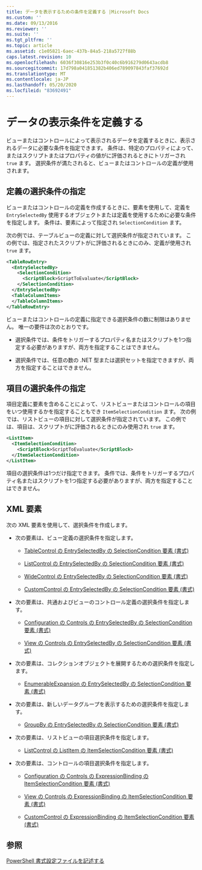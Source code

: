 ```yaml
---
title: データを表示するための条件を定義する |Microsoft Docs
ms.custom: ''
ms.date: 09/13/2016
ms.reviewer: ''
ms.suite: ''
ms.tgt_pltfrm: ''
ms.topic: article
ms.assetid: c1e05821-6aec-437b-84a5-218a5727f88b
caps.latest.revision: 10
ms.openlocfilehash: 6036f30816e253b3f0c40c6b916279d0643acdb8
ms.sourcegitcommit: 17d798a041851382b406ed789097843faf37692d
ms.translationtype: MT
ms.contentlocale: ja-JP
ms.lasthandoff: 05/20/2020
ms.locfileid: "83692491"
---
```

# <a name="defining-conditions-for-displaying-data"></a>データの表示条件を定義する

ビューまたはコントロールによって表示されるデータを定義するときに、表示されるデータに必要な条件を指定できます。 条件は、特定のプロパティによって、またはスクリプトまたはプロパティの値がに評価されるときにトリガーされ `true` ます。 選択条件が満たされると、ビューまたはコントロールの定義が使用されます。

## <a name="specifying-a-selection-condition-for-a-definition"></a>定義の選択条件の指定

ビューまたはコントロールの定義を作成するときに、要素を使用して、定義を `EntrySelectedBy` 使用するオブジェクトまたは定義を使用するために必要な条件を指定します。 条件は、要素によって指定され `SelectionCondition` ます。

次の例では、テーブルビューの定義に対して選択条件が指定されています。 この例では、指定されたスクリプトがに評価されるときにのみ、定義が使用され `true` ます。

```xml
<TableRowEntry>
  <EntrySelectedBy>
    <SelectionCondition>
      <ScriptBlock>ScriptToEvaluate</ScriptBlock>
    </SelectionCondition>
  </EntrySelectedBy>
  <TableColumnItems>
  </TableColumnItems>
</TableRowEntry>

```

ビューまたはコントロールの定義に指定できる選択条件の数に制限はありません。 唯一の要件は次のとおりです。

- 選択条件では、条件をトリガーするプロパティ名またはスクリプトを1つ指定する必要がありますが、両方を指定することはできません。

- 選択条件では、任意の数の .NET 型または選択セットを指定できますが、両方を指定することはできません。

## <a name="specifying-a-selection-condition-for-an-item"></a>項目の選択条件の指定

項目定義に要素を含めることによって、リストビューまたはコントロールの項目をいつ使用するかを指定することもでき `ItemSelectionCondition` ます。 次の例では、リストビューの項目に対して選択条件が指定されています。 この例では、項目は、スクリプトがに評価されるときにのみ使用され `true` ます。

```xml
<ListItem>
  <ItemSelectionCondition>
    <ScriptBlock>ScriptToEvaluate</ScriptBlock>
  </ItemSelectionCondition>
</ListItem>

```

項目の選択条件は1つだけ指定できます。 条件では、条件をトリガーするプロパティ名またはスクリプトを1つ指定する必要がありますが、両方を指定することはできません。

## <a name="xml-elements"></a>XML 要素

 次の XML 要素を使用して、選択条件を作成します。

- 次の要素は、ビュー定義の選択条件を指定します。

  - [TableControl の EntrySelectedBy の SelectionCondition 要素 (書式)](./selectioncondition-element-for-entryselectedby-for-tablecontrol-format.md)

  - [ListControl の EntrySelectedBy の SelectionCondition 要素 (書式)](./selectioncondition-element-for-entryselectedby-for-listcontrol-format.md)

  - [WideControl の EntrySelectedBy の SelectionCondition 要素 (書式)](./selectioncondition-element-for-entryselectedby-for-widecontrol-format.md)

  - [CustomControl の EntrySelectedBy の SelectionCondition 要素 (書式)](./selectioncondition-element-for-entryselectedby-for-customcontrol-format.md)

- 次の要素は、共通およびビューのコントロール定義の選択条件を指定します。

  - [Configuration の Controls の EntrySelectedBy の SelectionCondition 要素 (書式)](./selectioncondition-element-for-entryselectedby-for-controls-for-configuration-format.md)

  - [View の Controls の EntrySelectedBy の SelectionCondition 要素 (書式)](./selectioncondition-element-for-entryselectedby-for-controls-for-view-format.md)

- 次の要素は、コレクションオブジェクトを展開するための選択条件を指定します。

  - [EnumerableExpansion の EntrySelectedBy の SelectionCondition 要素 (書式)](./selectioncondition-element-for-entryselectedby-for-enumerableexpansion-format.md)

- 次の要素は、新しいデータグループを表示するための選択条件を指定します。

  - [GroupBy の EntrySelectedBy の SelectionCondition 要素 (書式)](./selectioncondition-element-for-entryselectedby-for-groupby-format.md)

- 次の要素は、リストビューの項目選択条件を指定します。

  - [ListControl の ListItem の ItemSelectionCondition 要素 (書式)](./itemselectioncondition-element-for-listitem-for-listcontrol-format.md)

- 次の要素は、コントロールの項目選択条件を指定します。

  - [Configuration の Controls の ExpressionBinding の ItemSelectionCondition 要素 (書式)](./itemselectioncondition-element-for-expressionbinding-for-controls-for-configuration-format.md)

  - [View の Controls の ExpressionBinding の ItemSelectionCondition 要素 (書式)](./itemselectioncondition-element-for-expressionbinding-for-controls-for-view-format.md)

  - [CustomControl の ExpressionBinding の ItemSelectionCondition 要素 (書式)](./itemselectioncondition-element-for-expressionbinding-for-customcontrol-format.md)

## <a name="see-also"></a>参照

[PowerShell 書式設定ファイルを記述する](./writing-a-powershell-formatting-file.md)
